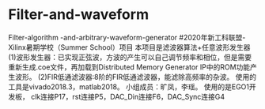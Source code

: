 # Filter-and-waveform
Filter-algorithm -and-arbitrary-waveform-generator
#2020年新工科联盟-Xilinx暑期学校（Summer School）项目
本项目是滤波器算法+任意波形发生器
(1)波形发生器：已实现正弦波，方波的产生可以自己调节频率和相位，但是需要重新生成.coe文件，再加载到Distributed Memory Generator IP中的ROM功能产生波形。
(2)FIR低通滤波器:8阶的FIR低通滤波器，能滤除高频率的杂波。
使用的工具是vivado2018.3，matlab2018。
小组成员：旷凤，李瑶。
使用的是EGO1开发板，
clk连接P17，rst连接P5，DAC_Din连接F6，DAC_Sync连接G4
